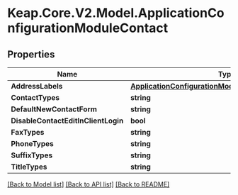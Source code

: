 # Keap.Core.V2.Model.ApplicationConfigurationModuleContact

## Properties

Name | Type | Description | Notes
------------ | ------------- | ------------- | -------------
**AddressLabels** | [**ApplicationConfigurationModuleContactAddressLabels**](ApplicationConfigurationModuleContactAddressLabels.md) |  | [optional] 
**ContactTypes** | **string** |  | [optional] 
**DefaultNewContactForm** | **string** |  | [optional] 
**DisableContactEditInClientLogin** | **bool** |  | [optional] 
**FaxTypes** | **string** |  | [optional] 
**PhoneTypes** | **string** |  | [optional] 
**SuffixTypes** | **string** |  | [optional] 
**TitleTypes** | **string** |  | [optional] 

[[Back to Model list]](../README.md#documentation-for-models) [[Back to API list]](../README.md#documentation-for-api-endpoints) [[Back to README]](../README.md)

